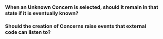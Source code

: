 ### When an Unknown Concern is selected, should it remain in that state if it is eventually known?

### Should the creation of Concerns raise events that external code can listen to?
